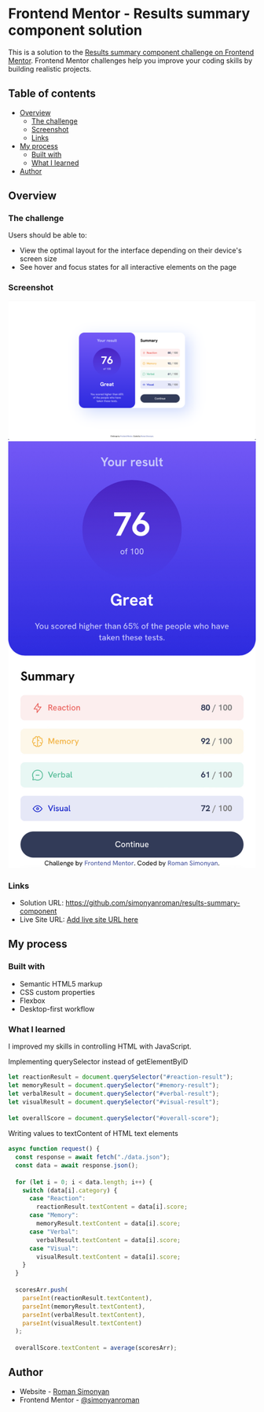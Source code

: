 # Frontend Mentor - Results summary component solution

This is a solution to the [Results summary component challenge on Frontend Mentor](https://www.frontendmentor.io/challenges/results-summary-component-CE_K6s0maV). Frontend Mentor challenges help you improve your coding skills by building realistic projects.

## Table of contents

- [Overview](#overview)
  - [The challenge](#the-challenge)
  - [Screenshot](#screenshot)
  - [Links](#links)
- [My process](#my-process)
  - [Built with](#built-with)
  - [What I learned](#what-i-learned)
- [Author](#author)

## Overview

### The challenge

Users should be able to:

- View the optimal layout for the interface depending on their device's screen size
- See hover and focus states for all interactive elements on the page

### Screenshot

![](./screenshot_desktop.png)
![](./screenshot_mobile.jpeg)

### Links

- Solution URL: https://github.com/simonyanroman/results-summary-component
- Live Site URL: [Add live site URL here](https://your-live-site-url.com)

## My process

### Built with

- Semantic HTML5 markup
- CSS custom properties
- Flexbox
- Desktop-first workflow

### What I learned

I improved my skills in controlling HTML with JavaScript.

Implementing querySelector instead of getElementByID

```js
let reactionResult = document.querySelector("#reaction-result");
let memoryResult = document.querySelector("#memory-result");
let verbalResult = document.querySelector("#verbal-result");
let visualResult = document.querySelector("#visual-result");

let overallScore = document.querySelector("#overall-score");
```

Writing values to textContent of HTML text elements

```js
async function request() {
  const response = await fetch("./data.json");
  const data = await response.json();

  for (let i = 0; i < data.length; i++) {
    switch (data[i].category) {
      case "Reaction":
        reactionResult.textContent = data[i].score;
      case "Memory":
        memoryResult.textContent = data[i].score;
      case "Verbal":
        verbalResult.textContent = data[i].score;
      case "Visual":
        visualResult.textContent = data[i].score;
    }
  }

  scoresArr.push(
    parseInt(reactionResult.textContent),
    parseInt(memoryResult.textContent),
    parseInt(verbalResult.textContent),
    parseInt(visualResult.textContent)
  );

  overallScore.textContent = average(scoresArr);
```

## Author

- Website - [Roman Simonyan](https://www.linkedin.com/in/simonyanrr)
- Frontend Mentor - [@simonyanroman](https://www.frontendmentor.io/profile/simonyanroman)

